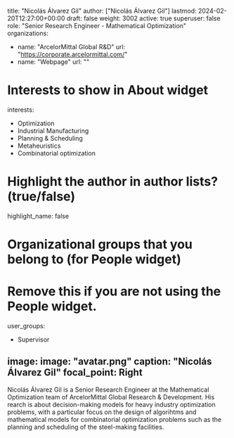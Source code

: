 title: "Nicolás Álvarez Gil"
author: ["Nicolás Álvarez Gil"]
lastmod: 2024-02-20T12:27:00+00:00
draft: false
weight: 3002
active: true
superuser: false
role: "Senior Research Engineer - Mathematical Optimization"
organizations:
  - name: "ArcelorMittal Global R&D"
    url: "https://corporate.arcelormittal.com/"
  - name: "Webpage"
    url: ""
# Interests to show in About widget
interests:
  - Optimization
  - Industrial Manufacturing
  - Planning & Scheduling
  - Metaheuristics
  - Combinatorial optimization


# Highlight the author in author lists? (true/false)
highlight_name: false

# Organizational groups that you belong to (for People widget)
#   Remove this if you are not using the People widget.
user_groups:
- Supervisor

image:
  image: "avatar.png"
  caption: "Nicolás Álvarez Gil"
  focal_point: Right
---
Nicolás Álvarez Gil is a Senior Research Engineer at the Mathematical Optimization team of ArcelorMittal Global Research & Development. His rearch is about decision-making models for heavy industry optimization problems, with a particular focus on the design of algorihtms and mathematical models for combinatorial optimization problems such as the planning and scheduling of the steel-making facilities.

